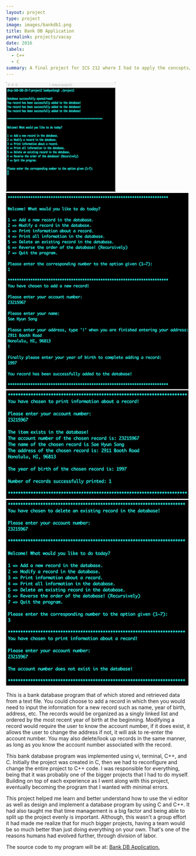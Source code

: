 ```yaml
---
layout: project
type: project
image: images/bankdb1.png
title: Bank DB Application
permalink: projects/vacay
date: 2016
labels:
  - C++
  - C
summary: A final project for ICS 212 where I had to apply the concepts/languages I learned throughout the semester in order to create a bank database program that the user can interact with.
---
```

<div class="ui medium rounded images">
  <img class="ui image" src="../images/bankdb1.png">
  <img class="ui image" src="../images/bankdb2.png">
  <img class="ui image" src="../images/bankdb3.png">
  <img class="ui image" src="../images/bankdb4.png">
</div>

This is a bank database program that of which stored and retrieved data from a text file. You could choose to add a record in which then you would need to input the information for a new record such as name, year of birth, address, etc. The records would be organized as a singly linked list and ordered by the most recent year of birth at the beginning. Modifying a record would require the user to know the account number, if it does exist, it allows the user to change the address if not, it will ask to re-enter the account number. You may also delete/look up records in the same manner, as long as you know the account number associated with the record. 

This bank database program was implemented using vi, terminal, C++, and C. Initially the project was created in C, then we had to reconfigure and change the entire project to C++ code. I was responsible for everything, being that it was probably one of the bigger projects that I had to do myself. Building on top of each experience as I went along with this project, eventually becoming the program that I wanted with minimal errors.  

This project helped me learn and better understand how to use the vi editor as well as design and implement a database program by using C and C++. It had also taught me that time management is a big factor and being able to split up the project evenly is important. Although, this wasn't a group effort it had made me realize that for much bigger projects, having a team would be so much better than just doing everything on your own. That's one of the reasons humans had evolved further, through division of labor. 
 
The source code to my program will be at: <a href="https://github.com/saehyuns/Projects/tree/master/Mock%20Bank"><i class="large github icon"></i>Bank DB Application.</a>
